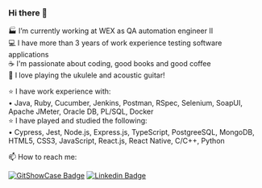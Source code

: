 ### Hi there 👋

🏭 I’m currently working at WEX as QA automation engineer II  
💻 I have more than 3 years of work experience testing software applications  
☕ I'm passionate about coding, good books and good coffee  
🎸 I love playing the ukulele and acoustic guitar!  

⭐ I have work experience with:  
• Java, Ruby, Cucumber, Jenkins, Postman, RSpec, Selenium, SoapUI, Apache JMeter, Oracle DB, PL/SQL, Docker  
⭐ I have played and studied the following:  
• Cypress, Jest, Node.js, Express.js, TypeScript, PostgreeSQL, MongoDB, HTML5, CSS3, JavaScript, React.js, React Native, C/C++, Python  
  
📫 How to reach me:  

[![GitShowCase Badge](https://img.shields.io/badge/GitShowCase-100000?style=for-the-badge&logo=github&logoColor=white)](https://www.gitshowcase.com/matheus-beck)
[![Linkedin Badge](https://img.shields.io/badge/LinkedIn-0077B5?style=for-the-badge&logo=linkedin&logoColor=white)](https://www.linkedin.com/in/matheus-beck/)  
